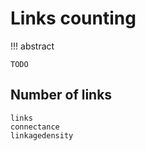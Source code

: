 # Links counting

!!! abstract

    TODO

## Number of links

```@docs
links
connectance
linkagedensity
```
